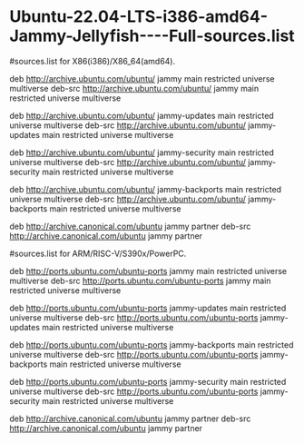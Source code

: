 # Ubuntu-22.04-LTS-i386-amd64-Jammy-Jellyfish----Full-sources.list

#sources.list for X86(i386)/X86_64(amd64).

deb http://archive.ubuntu.com/ubuntu/ jammy main restricted universe multiverse
deb-src http://archive.ubuntu.com/ubuntu/ jammy main restricted universe multiverse

deb http://archive.ubuntu.com/ubuntu/ jammy-updates main restricted universe multiverse
deb-src http://archive.ubuntu.com/ubuntu/ jammy-updates main restricted universe multiverse

deb http://archive.ubuntu.com/ubuntu/ jammy-security main restricted universe multiverse
deb-src http://archive.ubuntu.com/ubuntu/ jammy-security main restricted universe multiverse

deb http://archive.ubuntu.com/ubuntu/ jammy-backports main restricted universe multiverse
deb-src http://archive.ubuntu.com/ubuntu/ jammy-backports main restricted universe multiverse

deb http://archive.canonical.com/ubuntu jammy partner
deb-src http://archive.canonical.com/ubuntu jammy partner

#sources.list for ARM/RISC-V/S390x/PowerPC.

deb http://ports.ubuntu.com/ubuntu-ports jammy main restricted universe multiverse
deb-src http://ports.ubuntu.com/ubuntu-ports jammy main restricted universe multiverse

deb http://ports.ubuntu.com/ubuntu-ports jammy-updates main restricted universe multiverse
deb-src http://ports.ubuntu.com/ubuntu-ports jammy-updates main restricted universe multiverse

deb http://ports.ubuntu.com/ubuntu-ports jammy-backports main restricted universe multiverse
deb-src http://ports.ubuntu.com/ubuntu-ports jammy-backports main restricted universe multiverse

deb http://ports.ubuntu.com/ubuntu-ports jammy-security main restricted universe multiverse
deb-src http://ports.ubuntu.com/ubuntu-ports jammy-security main restricted universe multiverse

deb http://archive.canonical.com/ubuntu jammy partner
deb-src http://archive.canonical.com/ubuntu jammy partner
